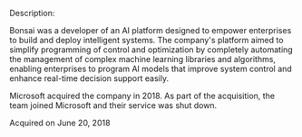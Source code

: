 Description:

Bonsai was a developer of an AI platform designed to empower enterprises to build and deploy intelligent systems. The company's platform aimed to simplify programming of control and optimization by completely automating the management of complex machine learning libraries and algorithms, enabling enterprises to program AI models that improve system control and enhance real-time decision support easily.

Microsoft acquired the company in 2018. As part of the acquisition, the team joined Microsoft and their service was shut down.

Acquired on June 20, 2018